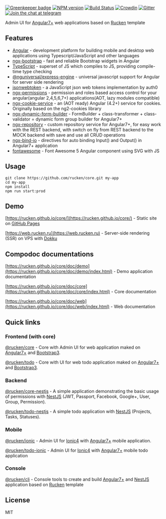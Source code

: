 [![Greenkeeper badge](https://badges.greenkeeper.io/rucken/core.svg)](https://greenkeeper.io/)
[![NPM version][npm-image]][npm-url]
[![Build Status][travis-image]][travis-url]
[![Crowdin](https://d322cqt584bo4o.cloudfront.net/rucken-core/localized.svg)](https://crowdin.com/project/rucken-core)
[![Gitter][gitter-image]][gitter-url]
[![Join the chat at telegram][telegram-image]][telegram-url]

Admin UI for [Angular7+](https://angular.io) web applications based on [Rucken](https://github.com/rucken) template

## Features

- [Angular](https://angular.io/) - development platform for building mobile and desktop web applications using Typescript/JavaScript and other languages
- [ngx-bootstrap](https://valor-software.com/ngx-bootstrap) - fast and reliable Bootstrap widgets in Angular
- [TypeScript](https://github.com/Microsoft/TypeScript) - superset of JS which compiles to JS, providing compile-time type checking
- [@nguniversal/express-engine](https://github.com/angular/universal) - universal javascript support for Angular for server side rendering
- [jsonwebtoken](https://github.com/auth0/node-jsonwebtoken) - a JavaScript json web tokens implementation by auth0
- [ngx-permissions](https://www.npmjs.com/package/ngx-permissions) - permission and roles based access control for your angular(angular 2,4,5,6,7+) applications(AOT, lazy modules compatible)
- [ngx-cookie-service](https://www.npmjs.com/package/ngx-cookie-service) - an (AOT ready) Angular (4.2+) service for cookies. Originally based on the ng2-cookies library
- [ngx-dynamic-form-builder](https://www.npmjs.com/package/ngx-dynamic-form-builder) - FormBuilder + class-transformer + class-validator = dynamic form group builder for Angular7+
- [ngx-repository](https://www.npmjs.com/package/ngx-repository) - custom repository service for Angular7+, for easy work with the REST backend, with switch on fly from REST backend to the MOCK backend with save and use all CRUD operations
- [ngx-bind-io](https://www.npmjs.com/package/ngx-bind-io) - directives for auto binding Input() and Output() in Angular7+ application
- [fontawesome](https://www.npmjs.com/package/@fortawesome/angular-fontawesome) - Font Awesome 5 Angular component using SVG with JS

## Usage

```
git clone https://github.com/rucken/core.git my-app
cd my-app
npm install
npm run start:prod
```

## Demo

[https://rucken.github.io/core/](https://rucken.github.io/core/) - Static site on [GitHub Pages](https://pages.github.com/)

[https://web.rucken.ru](https://web.rucken.ru) - Server-side rendering (SSR) on VPS with [Dokku](http://dokku.viewdocs.io/dokku/)

## Compodoc documentations

[https://rucken.github.io/core/doc/demo](https://rucken.github.io/core/doc/demo/index.html) - Demo application documentation

[https://rucken.github.io/core/doc/core](https://rucken.github.io/core/doc/core/index.html) - Core documentation

[https://rucken.github.io/core/doc/web](https://rucken.github.io/core/doc/web/index.html) - Web documentation

## Quick links

### Frontend (with core)
[@rucken/core](https://github.com/rucken/core) - Core with Admin UI for web application maked on [Angular7+](https://angular.io) and [Bootstrap3](https://valor-software.com/ngx-bootstrap/).

[@rucken/todo](https://github.com/rucken/todo) - Core with UI for web todo application maked on [Angular7+](https://angular.io) and [Bootstrap3](https://valor-software.com/ngx-bootstrap/).

### Backend
[@rucken/core-nestjs](https://github.com/rucken/core-nestjs) - A simple application demonstrating the basic usage of permissions with [NestJS](https://nestjs.com/) (JWT, Passport, Facebook, Google+, User, Group, Permission).

[@rucken/todo-nestjs](https://github.com/rucken/todo-nestjs) - A simple todo application with [NestJS](https://nestjs.com/) (Projects, Tasks, Statuses).

### Mobile

[@rucken/ionic](https://github.com/rucken/ionic) - Admin UI for [Ionic4](https://beta.ionicframework.com) with [Angular7+](https://angular.io) mobile application.

[@rucken/todo-ionic](https://github.com/rucken/todo-ionic) - Admin UI for [Ionic4](https://beta.ionicframework.com) with [Angular7+](https://angular.io) mobile todo application

### Console

[@rucken/cli](https://github.com/rucken/cli) - Console tools to create and build [Angular7+](https://angular.io/) and [NestJS](https://nestjs.com/) application based on [Rucken](https://github.com/rucken) template

## License

MIT

[travis-image]: https://travis-ci.org/rucken/core.svg?branch=master
[travis-url]: https://travis-ci.org/rucken/core
[gitter-image]: https://img.shields.io/gitter/room/rucken/core.js.svg
[gitter-url]: https://gitter.im/rucken/core
[npm-image]: https://badge.fury.io/js/%40rucken%2Fweb.svg
[npm-url]: https://npmjs.org/package/@rucken/web
[dependencies-image]: https://david-dm.org/rucken/web/status.svg
[dependencies-url]: https://david-dm.org/rucken/web
[telegram-image]: https://img.shields.io/badge/chat-telegram-blue.svg?maxAge=2592000
[telegram-url]: https://t.me/rucken
